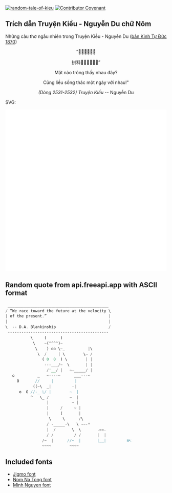 [![random-tale-of-kieu](https://github.com/huuquyet/random-tale-of-kieu/actions/workflows/random-tale-of-kieu.yml/badge.svg)](https://github.com/huuquyet/random-tale-of-kieu/actions/workflows/random-tale-of-kieu.yml)
[![Contributor Covenant](https://img.shields.io/badge/Contributor%20Covenant-2.1-4baaaa.svg)](.github/CODE_OF_CONDUCT.md "Contributor Covenant 2.1")

## Trích dẫn Truyện Kiều - Nguyễn Du chữ Nôm

Những câu thơ ngẫu nhiên trong Truyện Kiều - Nguyễn Du ([bản Kinh Tự Đức 1870](https://vi.wikisource.org/wiki/Truy%E1%BB%87n_Ki%E1%BB%81u_(b%E1%BA%A3n_Kinh_T%E1%BB%B1_%C4%90%E1%BB%A9c_1870)))

<div align="center">
<!-- START_KIEU -->
      <p class="nom">“󰘚󰅹𬂙𧡊饒低</p>
      <p class="nom">拱料𤯩𣨰󰜋𣈜貝饒”</p>
      <p class="quocngu">Mặt nào trông thấy nhau đây?</p>
      <p class="quocngu">Cũng liều sống thác một ngày với nhau!"</p>
      <p class="author"><i>(Dòng 2531-2532) Truyện Kiều</i> -- Nguyễn Du</p>
<!-- END_KIEU -->
</div>

SVG:

<div align="center">
  <img src="./assets/random-kieu.svg" alt="The Tale of Kieu - Nguyen Du">
</div>

## Random quote from api.freeapi.app with ASCII format

<!-- START_QUOTE -->
```rust
 ____________________________________________
/ “We race toward the future at the velocity \
| of the present.”                           |
|                                            |
\  -- D.A. Blankinship                       /
 --------------------------------------------
           \     (      )
            \    ~(^^^^)~
             \    ) oo \~_          |\
              \  /     | \        \~ /
                ( 0  0  ) \        | |
                 ---___/~  \       | |
                  /'__/ |   ~-_____/ |
   o          _   ~----~      ___---~
     O       //     |         |
            ((~\  _|         -|
      o  O //-_ \/ |        ~  |
           ^   \_ /         ~  |
                  |          ~ |
                  |     /     ~ |
                  |     (       |
                   \     \      /\
                  / -_____-\   \ ~~-*
                  |  /       \  \       .==.
                  / /         / /       |  |
                /~  |      //~  |       |__|         W<
                ~~~~        ~~~~
```
<!-- END_QUOTE -->

## Included fonts

- [Jigmo font](https://github.com/kamichikoichi/jigmo)
- [Nom Na Tong font](https://github.com/nomfoundation/font)
- [Minh Nguyen font](https://github.com/TKYKmori/Minh-Nguyen)
